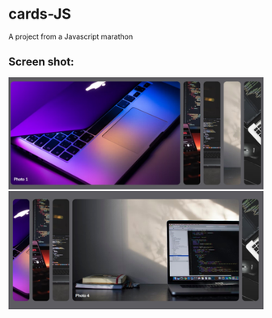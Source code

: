 # cards-JS
 A project from a Javascript marathon

## Screen shot:
![Preview](preview/preview01.jpg)
![Preview](preview/preview02.jpg)
